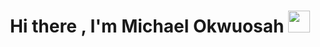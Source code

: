 <h1 align="center"><b>Hi there , I'm Michael Okwuosah </b><img src="https://media.giphy.com/media/hvRJCLFzcasrR4ia7z/giphy.gif" width="35"></h1>

<!--
**m1chae-l/m1chae-l** is a ✨ _special_ ✨ repository because its `README.md` (this file) appears on your GitHub profile.

Here are some ideas to get you started:

- 🔭 I’m currently working on ...
- 🌱 I’m currently learning ...
- 👯 I’m looking to collaborate on ...
- 🤔 I’m looking for help with ...
- 💬 Ask me about ...
- 📫 How to reach me: ...
- 😄 Pronouns: ...
- ⚡ Fun fact: ...
-->
